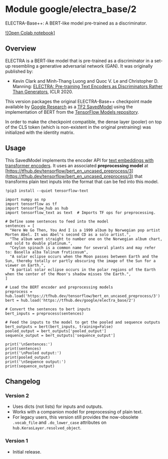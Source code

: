 # Module google/electra_base/2
ELECTRA-Base++: A BERT-like model pre-trained as a discriminator.

<!-- asset-path: legacy -->
<!-- fine-tunable: true -->
<!-- format: saved_model_2 -->
<!-- language: en -->
<!-- module-type: text-embedding -->
<!-- task: text-embedding -->
<!-- network-architecture: transformer -->

[![Open Colab notebook]](https://colab.research.google.com/github/tensorflow/text/blob/master/docs/tutorials/bert_glue.ipynb)

## Overview

ELECTRA is a BERT-like model that is pre-trained as a discriminator
in a set-up resembling a
generative adversarial network (GAN). It was originally published by:

  * Kevin Clark and Minh-Thang Luong and Quoc V. Le and Christopher D. Manning:
    [ELECTRA: Pre-training Text Encoders as Discriminators Rather Than Generators](https://openreview.net/forum?id=r1xMH1BtvB),
    ICLR 2020.


This version packages the original ELECTRA-Base++ checkpoint made available by
[Google Research](https://github.com/google-research/electra) as a
[TF2 SavedModel](https://www.tensorflow.org/hub/tf2_saved_model) using the
implementation of BERT from the
[TensorFlow Models repository](https://github.com/tensorflow/models/tree/master/official/nlp/bert).

In order to make the checkpoint compatible, the dense layer (pooler) on top of
the CLS token (which is non-existent in the original pretraining) was
initialized with the identity matrix.

## Usage

This SavedModel implements the encoder API for [text embeddings with transformer
encoders](https://www.tensorflow.org/hub/common_saved_model_apis/text#transformer-encoders).
It uses an associated **preprocessing model** at
[https://tfhub.dev/tensorflow/bert_en_uncased_preprocess/3](https://tfhub.dev/tensorflow/bert_en_uncased_preprocess/3) that
transforms plain text inputs into the format that can be fed into this model.

```
!pip3 install --quiet tensorflow-text

import numpy as np
import tensorflow as tf
import tensorflow_hub as hub
import tensorflow_text as text  # Imports TF ops for preprocessing.

# Define some sentences to feed into the model
sentences = [
  "Here We Go Then, You And I is a 1999 album by Norwegian pop artist Morten Abel. It was Abel's second CD as a solo artist.",
  "The album went straight to number one on the Norwegian album chart, and sold to double platinum.",
  "Ceylon spinach is a common name for several plants and may refer to: Basella alba Talinum fruticosum",
  "A solar eclipse occurs when the Moon passes between Earth and the Sun, thereby totally or partly obscuring the image of the Sun for a viewer on Earth.",
  "A partial solar eclipse occurs in the polar regions of the Earth when the center of the Moon's shadow misses the Earth.",
]

# Load the BERT encoder and preprocessing models
preprocess = hub.load('https://tfhub.dev/tensorflow/bert_en_uncased_preprocess/3')
bert = hub.load('https://tfhub.dev/google/electra_base/2')

# Convert the sentences to bert inputs
bert_inputs = preprocess(sentences)

# Feed the inputs to the model to get the pooled and sequence outputs
bert_outputs = bert(bert_inputs, training=False)
pooled_output = bert_outputs['pooled_output']
sequence_output = bert_outputs['sequence_output']

print('\nSentences:')
print(sentences)
print('\nPooled output:')
print(pooled_output)
print('\nSequence output:')
print(sequence_output)
```


## Changelog

### Version 2

  * Uses dicts (not lists) for inputs and outputs.
  * Works with a companion model for preprocessing of plain text.
  * For legacy users, this version still provides the now-obsolete `.vocab_file`
    and `.do_lower_case` attributes on `hub.KerasLayer.resolved_object`.

### Version 1

  * Initial release.
